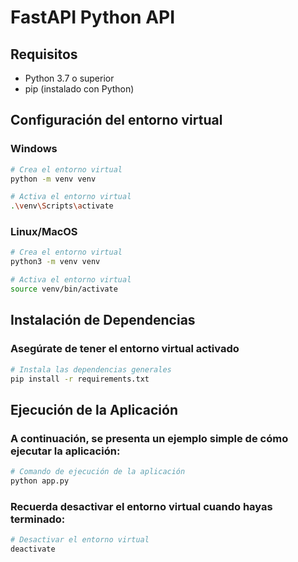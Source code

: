 # FastAPI Python API

## Requisitos

- Python 3.7 o superior
- pip (instalado con Python)

## Configuración del entorno virtual

### Windows

```bash
# Crea el entorno virtual
python -m venv venv

# Activa el entorno virtual
.\venv\Scripts\activate
```
### Linux/MacOS

```bash
# Crea el entorno virtual
python3 -m venv venv

# Activa el entorno virtual
source venv/bin/activate
```

## Instalación de Dependencias
### Asegúrate de tener el entorno virtual activado

```bash
# Instala las dependencias generales
pip install -r requirements.txt
```

## Ejecución de la Aplicación
### A continuación, se presenta un ejemplo simple de cómo ejecutar la aplicación:

```bash
# Comando de ejecución de la aplicación
python app.py
```
### Recuerda desactivar el entorno virtual cuando hayas terminado:

```bash
# Desactivar el entorno virtual
deactivate
```

